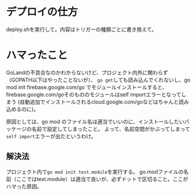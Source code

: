 # デプロイの仕方
deploy.shを実行して。内容はトリガーの種類ごとに書き換えて。

# ハマったこと
GoLandの不具合なのかわからないけど、プロジェクト内外に関わらず（GOPATH以下はやったことないが）、
`go get`しても読み込んでくれないし、go mod init firebase.google.com/go でモジュールインストールすると、
firebase.google.com/goそのもののモジュールはself importエラーとなってしまう
(自動追加でインストールされるcloud.google.com/goなどはちゃんと読み込めるのに)。

原因としては、go mod のファイル名は適当でいいのに、インストールしたいパッケージの名前で設定してしまったこと。
よって、名前空間がかぶってしまって`self import`エラーが出たというわけ。

## 解決法
プロジェクト内で`go mod init test.module`を実行する。
go.modファイルの名前（ここではtest.module）は適当で良いが、必ずドットで区切ること。ここがハマった原因。